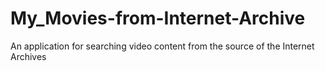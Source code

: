 # My_Movies-from-Internet-Archive
An application for searching video content from the source of the Internet Archives

